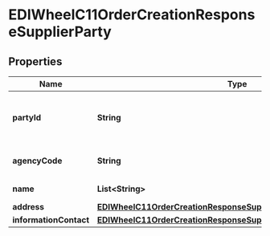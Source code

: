 

# EDIWheelC11OrderCreationResponseSupplierParty


## Properties

| Name | Type | Description | Notes |
|------------ | ------------- | ------------- | -------------|
|**partyId** | **String** | Supplier location indicator (e.g., U71 Michelin DC). |  |
|**agencyCode** | **String** | AgencyCode always \&quot;91\&quot;. |  |
|**name** | **List&lt;String&gt;** | Supplier location name. |  [optional] |
|**address** | [**EDIWheelC11OrderCreationResponseSupplierPartyAddress**](EDIWheelC11OrderCreationResponseSupplierPartyAddress.md) |  |  [optional] |
|**informationContact** | [**EDIWheelC11OrderCreationResponseSupplierPartyInformationContact**](EDIWheelC11OrderCreationResponseSupplierPartyInformationContact.md) |  |  [optional] |



